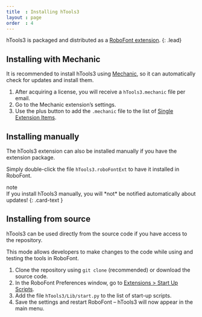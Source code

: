 ```yaml
---
title  : Installing hTools3
layout : page
order  : 4
---
```


hTools3 is packaged and distributed as a [RoboFont extension].
{: .lead}


Installing with Mechanic
------------------------

It is recommended to install hTools3 using [Mechanic], so it can automatically check for updates and install them.

1. After acquiring a license, you will receive a `hTools3.mechanic` file per email.
2. Go to the Mechanic extension’s settings.
3. Use the plus button to add the `.mechanic` file to the list of [Single Extension Items].

[RoboFont extension]: http://robofont.com/documentation/extensions/
[Mechanic]: http://github.com/robofont-mechanic/mechanic-2
[Single extension items]: http://robofont.com/documentation/extensions/managing-extension-streams/#adding-single-extension-items


Installing manually
-------------------

The hTools3 extension can also be installed manually if you have the extension package.

Simply double-click the file `hTools3.roboFontExt` to have it installed in RoboFont.

<div class="card text-dark bg-light my-3">
<div class="card-header">note</div>
<div class="card-body" markdown='1'>
If you install hTools3 manually, you will *not* be notified automatically about updates!
{: .card-text }
</div>
</div>


Installing from source
----------------------

hTools3 can be used directly from the source code if you have access to the repository.

This mode allows developers to make changes to the code while using and testing the tools in RoboFont.

1. Clone the repository using `git clone` (recommended) or download the source code.
2. In the RoboFont Preferences window, go to [Extensions > Start Up Scripts].
3. Add the file `hTools3/Lib/start.py` to the list of start-up scripts.
4. Save the settings and restart RoboFont – hTools3 will now appear in the main menu.

[Extensions > Start Up Scripts]: https://robofont.com/documentation/workspace/preferences-window/extensions/#start-up-scripts
